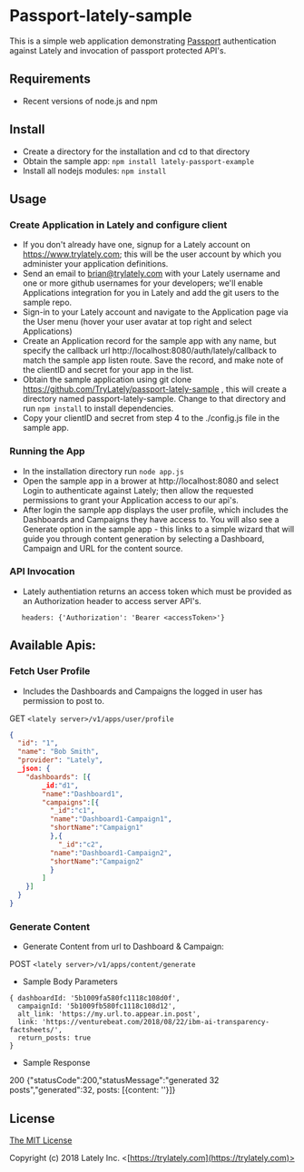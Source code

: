# Passport-lately-sample

This is a simple web application demonstrating [Passport](https://github.com/jaredhanson/passport) authentication against Lately and invocation of passport protected API's.  

## Requirements

* Recent versions of node.js and npm

## Install

* Create a directory for the installation and cd to that directory
* Obtain the sample app: `npm install lately-passport-example`
* Install all nodejs modules: `npm install` 

## Usage

### Create Application in Lately and configure client

* If you don't already have one, signup for a Lately account on https://www.trylately.com; this will be the user account by which you administer your application definitions. 
* Send an email to brian@trylately.com with your Lately username and one or more github usernames for your developers;  we'll enable Applications integration for you in Lately and add the git users to the sample repo.   
* Sign-in to your Lately account and navigate to the Application page via the User menu (hover your user avatar at top right and select Applications)
* Create an Application record for the sample app with any name, but specify the callback url http://localhost:8080/auth/lately/callback to match the sample app listen route. Save the record, and make note of the clientID and secret for your app in the list. 
* Obtain the sample application using git clone https://github.com/TryLately/passport-lately-sample , this will create a directory named passport-lately-sample. Change to that directory and run `npm install` to install dependencies. 
* Copy your clientID and secret from step 4 to the ./config.js file in the sample app.

### Running the App

* In the installation directory run `node app.js` 
* Open the sample app in a brower at http://localhost:8080 and select Login to authenticate against Lately; then allow the requested permissions to grant your Application access to our api's.  
* After login the sample app displays the user profile, which includes the Dashboards and Campaigns they have access to. You will also see a Generate option in the sample app - this links to a simple wizard that will guide you through content generation by selecting a Dashboard, Campaign and URL for the content source.  

### API Invocation

* Lately authentiation returns an access token which must be provided as an Authorization header to access server API's.

```
   headers: {'Authorization': 'Bearer <accessToken>'}
``` 

## Available Apis:

### Fetch User Profile

* Includes the Dashboards and Campaigns the logged in user has permission to post to. 

GET `<lately server>/v1/apps/user/profile`

```json
{
  "id": "1",
  "name": "Bob Smith",
  "provider": "Lately",  
  _json: {
    "dashboards": [{
    	_id:"d1",
    	"name":"Dashboard1",
    	"campaigns":[{
  	  	  "_id":"c1",
  	  	  "name":"Dashboard1-Campaign1",
  	  	  "shortName":"Campaign1"
    	  },{
    	  	"_id":"c2",
  	  	  "name":"Dashboard1-Campaign2",
  	  	  "shortName":"Campaign2"
    	  }
    	]
    }]
  }
}
```

### Generate Content

* Generate Content from url to Dashboard & Campaign:

POST `<lately server>/v1/apps/content/generate`

* Sample Body Parameters 

```
{ dashboardId: '5b1009fa580fc1118c108d0f',
  campaignId: '5b1009fb580fc1118c108d12',
  alt_link: 'https://my.url.to.appear.in.post',
  link: 'https://venturebeat.com/2018/08/22/ibm-ai-transparency-factsheets/',
  return_posts: true
}
```

* Sample Response

 200 {"statusCode":200,"statusMessage":"generated 32 posts","generated":32, posts: [{content: ''}]}

## License

[The MIT License](http://opensource.org/licenses/MIT)

Copyright (c) 2018 Lately Inc. <[https://trylately.com](https://trylately.com)>


